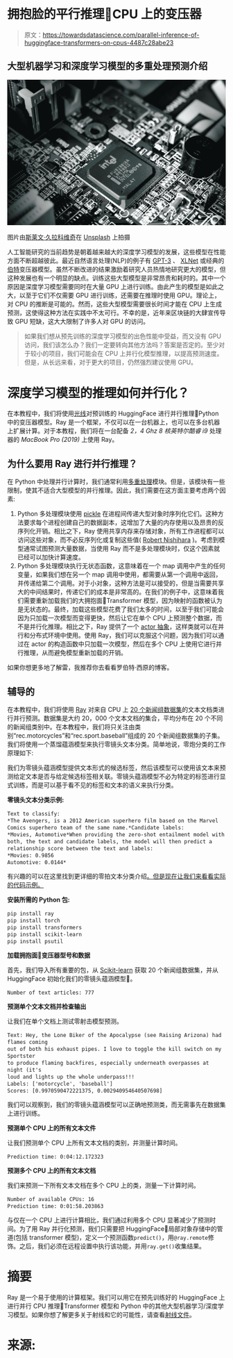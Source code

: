 # 拥抱脸的平行推理🤗CPU 上的变压器

> 原文：<https://towardsdatascience.com/parallel-inference-of-huggingface-transformers-on-cpus-4487c28abe23>

## 大型机器学习和深度学习模型的多重处理预测介绍

![](img/075c71dcd962948357fdeb3008139968.png)

图片由[斯莱文·久拉科维奇](https://unsplash.com/@slavudin)在 [Unsplash](https://unsplash.com/photos/0uXzoEzYZ4I) 上拍摄

人工智能研究的当前趋势是朝着越来越大的深度学习模型的发展，这些模型在性能方面不断超越彼此。最近自然语言处理(NLP)的例子有 [GPT-3](https://arxiv.org/pdf/2005.14165.pdf) 、 [XLNet](https://arxiv.org/pdf/1906.08237.pdf) 或经典的[伯特](https://aclanthology.org/N19-1423.pdf)变压器模型。虽然不断改进的结果激励着研究人员热情地研究更大的模型，但这种发展也有一个明显的缺点。训练这些大型模型是非常昂贵和耗时的。其中一个原因是深度学习模型需要同时在大量 GPU 上进行训练。由此产生的模型是如此之大，以至于它们不仅需要 GPU 进行训练，还需要在推理时使用 GPU。理论上，对 CPU 的推断是可能的。然而，这些大型模型需要很长时间才能在 CPU 上生成预测，这使得这种方法在实践中不太可行。不幸的是，近年来区块链的大肆宣传导致 GPU 短缺，这大大限制了许多人对 GPU 的访问。

> 如果我们想从预先训练的深度学习模型的出色性能中受益，而又没有 GPU 访问，我们该怎么办？我们一定要转向其他方法吗？答案是否定的。至少对于较小的项目，我们可能会在 CPU 上并行化模型推理，以提高预测速度。但是，从长远来看，对于更大的项目，仍然强烈建议使用 GPU。

# 深度学习模型的推理如何并行化？

在本教程中，我们将使用[光线](https://www.ray.io)对预训练的 HuggingFace 进行并行推理🤗Python 中的变压器模型。Ray 是一个框架，不仅可以在一台机器上，也可以在多台机器上扩展计算。对于本教程，我们将在一台配备 *2，4 Ghz 8 核英特尔酷睿 i9* 处理器的 *MacBook Pro (2019)* 上使用 Ray。

## 为什么要用 Ray 进行并行推理？

在 Python 中处理并行计算时，我们通常利用[多重处理](https://docs.python.org/3/library/multiprocessing.html)模块。但是，该模块有一些限制，使其不适合大型模型的并行推理。因此，我们需要在这方面主要考虑两个因素:

1.  Python 多处理模块使用 [pickle](https://docs.python.org/3/library/pickle.html) 在进程间传递大型对象时序列化它们。这种方法要求每个进程创建自己的数据副本，这增加了大量的内存使用以及昂贵的反序列化开销。相比之下，Ray 使用共享内存来存储对象，所有工作进程都可以访问这些对象，而不必反序列化或复制这些值( [Robert Nishihara](/10x-faster-parallel-python-without-python-multiprocessing-e5017c93cce1) )。考虑到模型通常试图预测大量数据，当使用 Ray 而不是多处理模块时，仅这个因素就已经可以加快计算速度。
2.  Python 多处理模块执行无状态函数，这意味着在一个 map 调用中产生的任何变量，如果我们想在另一个 map 调用中使用，都需要从第一个调用中返回，并传递给第二个调用。对于小对象，这种方法是可以接受的，但是当需要共享大的中间结果时，传递它们的成本是非常高的。在我们的例子中，这意味着我们需要重新加载我们的大拥抱面🤗Transformer 模型，因为映射的函数被认为是无状态的。最终，加载这些模型花费了我们太多的时间，以至于我们可能会因为只加载一次模型而变得更快，然后让它在单个 CPU 上预测整个数据，而不是并行化推理。相比之下，Ray 提供了一个 [actor 抽象](https://ray.readthedocs.io/en/latest/actors.html)，这样类就可以在并行和分布式环境中使用。使用 Ray，我们可以克服这个问题，因为我们可以通过在 actor 的构造函数中只加载一次模型，然后在多个 CPU 上使用它进行并行推理，从而避免模型重新加载的开销。

如果你想更多地了解雷，我推荐你去看看罗伯特·西原的博客。

## 辅导的

在本教程中，我们将使用 [Ray](https://github.com/ray-project/ray) 对来自 CPU 上 [20 个新闻组数据集](http://qwone.com/~jason/20Newsgroups/)的文本文档类进行并行预测。数据集是大约 20，000 个文本文档的集合，平均分布在 20 个不同的新闻组类别中。在本教程中，我们将只关注由类别“rec.motorcycles”和“rec.sport.baseball”组成的 20 个新闻组数据集的子集。我们将使用一个蒸馏蕴涵模型来执行零镜头文本分类。简单地说，零炮分类的工作原理如下:

我们为零镜头蕴涵模型提供文本形式的候选标签，然后该模型可以使用该文本来预测给定文本是否与给定候选标签相关联。零镜头蕴涵模型不必为特定的标签进行显式训练，而是可以基于看不见的标签和文本的语义来执行分类。

**零镜头文本分类示例:**

```
Text to classify: 
*The Avengers, is a 2012 American superhero film based on the Marvel Comics superhero team of the same name.*Candidate labels:
*Movies, Automotive*When providing the zero-shot entailment model with both, the text and candidate labels, the model will then predict a relationship score between the text and labels:
*Movies: 0.9856
Automotive: 0.0144*
```

有兴趣的可以在这里找到更详细的零拍文本分类介绍[。但是现在让我们来看看实际的代码示例。](https://nlp.town/blog/zero-shot-classification/)

**安装所需的 Python 包:**

```
pip install ray
pip install torch
pip install transformers
pip install scikit-learn
pip install psutil
```

**加载拥抱面🤗变压器型号和数据**

首先，我们导入所有重要的包，从 [Scikit-learn](https://scikit-learn.org/stable/datasets/real_world.html#newsgroups-dataset) 获取 20 个新闻组数据集，并从 HuggingFace 初始化我们的零镜头蕴涵模型🤗。

```
Number of text articles: 777
```

**预测单个文本文档并检查输出**

让我们在单个文档上测试零射击模型预测。

```
Text: Hey, the Lone Biker of the Apocalypse (see Raising Arizona) had flames coming
out of both his exhaust pipes. I love to toggle the kill switch on my Sportster
to produce flaming backfires, especially underneath overpasses at night (it's
loud and lights up the whole underpass!!!
Labels: ['motorcycle', 'baseball']
Scores: [0.9970590472221375, 0.002940954640507698]
```

我们可以观察到，我们的零镜头蕴涵模型可以正确地预测类，而无需事先在数据集上进行训练。

**预测单个 CPU 上的所有文本文件**

让我们预测单个 CPU 上所有文本文档的类别，并测量计算时间。

```
Prediction time: 0:04:12.172323
```

**预测多个 CPU 上的所有文本文档**

我们来预测一下所有文本文档在多个 CPU 上的类，测量一下计算时间。

```
Number of available CPUs: 16
Prediction time: 0:01:58.203863
```

与仅在一个 CPU 上进行计算相比，我们通过利用多个 CPU 显著减少了预测时间。为了用 Ray 并行化预测，我们只需要把 HuggingFace🤗局部对象存储中的管道(包括 transformer 模型)，定义一个预测函数`predict()`，用`@ray.remote`修饰。之后，我们必须在远程设置中执行该功能，并用`ray.get()`收集结果。

# 摘要

Ray 是一个易于使用的计算框架。我们可以用它在预先训练好的 HuggingFace 上进行并行 CPU 推理🤗Transformer 模型和 Python 中的其他大型机器学习/深度学习模型。如果你想了解更多关于射线和它的可能性，请查看[射线文件](https://docs.ray.io/en/latest/index.html)。

# 来源:

[](https://www.ray.io)  [](https://medium.com/@robertnishihara) 